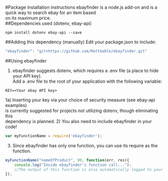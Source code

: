 #Package installation instructions
ebayfinder is a node.js add-on and is a quick way to search ebay for an item based <br />
on its maximum price.<br />
##Dependencies used (dotenv, ebay-api)
```shell
npm install dotenv ebay-api --save
```
##Adding this dependency (manually)
Edit your package.json to include:
```javascript
"ebayfinder": "git+https://github.com/MattGable/ebayfinder.git"
```
##Using ebayfinder
1) ebayfinder suggests dotenv, which requires a .env file (a place to hide your API key).<br />
Add a .env file to the root of your application with the following variable:
```shell
KEY=<Your ebay API key>
```
1a) Inserting your key via your choice of security measure (see ebay-api examples)<br />
is currently suggested for projects not utilizing dotenv, though eliminating this<br />
dependency is planned.
2) You also need to include ebayfinder in your code!
```javascript
var myFunctionName = require('ebayfinder');
```
3) Since ebayfinder has only one function, you can use its require as the function.
```javascript
myFunctionName("nameOfProduct", 99, function(err, res){
    console.log("Inside ebayfinder's function call...");
    //The output of this function is also automatically logged to your console.
});
```
